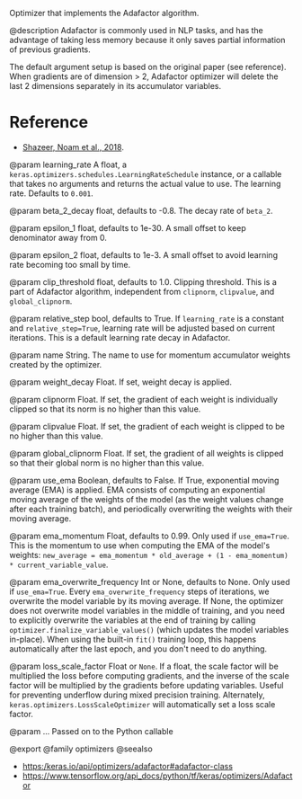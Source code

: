 Optimizer that implements the Adafactor algorithm.

@description
Adafactor is commonly used in NLP tasks, and has the advantage
of taking less memory because it only saves partial information of previous
gradients.

The default argument setup is based on the original paper (see reference).
When gradients are of dimension > 2, Adafactor optimizer will delete the
last 2 dimensions separately in its accumulator variables.

# Reference
- [Shazeer, Noam et al., 2018](https://arxiv.org/abs/1804.04235).

@param learning_rate
A float, a
`keras.optimizers.schedules.LearningRateSchedule` instance, or
a callable that takes no arguments and returns the actual value to
use. The learning rate. Defaults to `0.001`.

@param beta_2_decay
float, defaults to -0.8. The decay rate of `beta_2`.

@param epsilon_1
float, defaults to 1e-30. A small offset to keep denominator
away from 0.

@param epsilon_2
float, defaults to 1e-3. A small offset to avoid learning
rate becoming too small by time.

@param clip_threshold
float, defaults to 1.0. Clipping threshold. This is a
part of Adafactor algorithm, independent from `clipnorm`,
`clipvalue`, and `global_clipnorm`.

@param relative_step
bool, defaults to True. If `learning_rate` is a
constant and `relative_step=True`, learning rate will be adjusted
based on current iterations. This is a default learning rate decay
in Adafactor.

@param name
String. The name to use
for momentum accumulator weights created by
the optimizer.

@param weight_decay
Float. If set, weight decay is applied.

@param clipnorm
Float. If set, the gradient of each weight is individually
clipped so that its norm is no higher than this value.

@param clipvalue
Float. If set, the gradient of each weight is clipped to be
no higher than this value.

@param global_clipnorm
Float. If set, the gradient of all weights is clipped
so that their global norm is no higher than this value.

@param use_ema
Boolean, defaults to False. If True, exponential moving average
(EMA) is applied. EMA consists of computing an exponential moving
average of the weights of the model (as the weight values change after
each training batch), and periodically overwriting the weights with
their moving average.

@param ema_momentum
Float, defaults to 0.99. Only used if `use_ema=True`.
This is the momentum to use when computing
the EMA of the model's weights:
`new_average = ema_momentum * old_average + (1 - ema_momentum) *
current_variable_value`.

@param ema_overwrite_frequency
Int or None, defaults to None. Only used if
`use_ema=True`. Every `ema_overwrite_frequency` steps of iterations,
we overwrite the model variable by its moving average.
If None, the optimizer
does not overwrite model variables in the middle of training, and you
need to explicitly overwrite the variables at the end of training
by calling `optimizer.finalize_variable_values()`
(which updates the model
variables in-place). When using the built-in `fit()` training loop,
this happens automatically after the last epoch,
and you don't need to do anything.

@param loss_scale_factor
Float or `None`. If a float, the scale factor will
be multiplied the loss before computing gradients, and the inverse of
the scale factor will be multiplied by the gradients before updating
variables. Useful for preventing underflow during mixed precision
training. Alternately, `keras.optimizers.LossScaleOptimizer` will
automatically set a loss scale factor.

@param ...
Passed on to the Python callable

@export
@family optimizers
@seealso
+ <https:/keras.io/api/optimizers/adafactor#adafactor-class>
+ <https://www.tensorflow.org/api_docs/python/tf/keras/optimizers/Adafactor>
